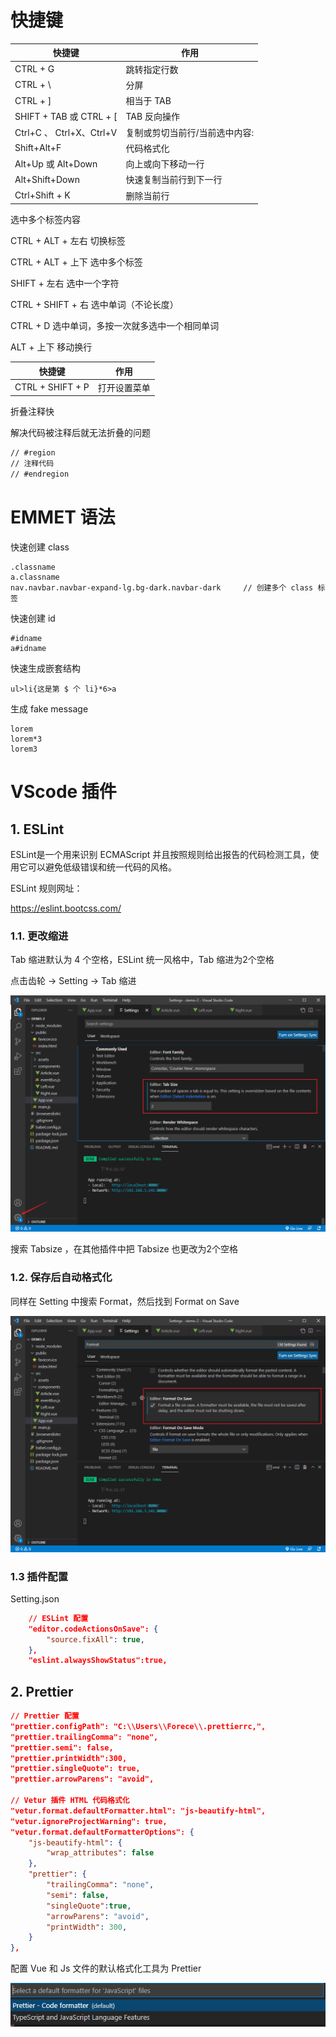 # 快捷键

| 快捷键                   | 作用                           |
| ------------------------ | ------------------------------ |
| CTRL + G                 | 跳转指定行数                   |
| CTRL + \                 | 分屏                           |
| CTRL + ]                 | 相当于 TAB                     |
| SHIFT + TAB 或 CTRL + [  | TAB 反向操作                   |
| Ctrl+C 、 Ctrl+X、Ctrl+V | 复制或剪切当前行/当前选中内容: |
| Shift+Alt+F              | 代码格式化                     |
| Alt+Up 或 Alt+Down       | 向上或向下移动一行             |
| Alt+Shift+Down           | 快速复制当前行到下一行         |
| Ctrl+Shift + K           | 删除当前行                     |





选中多个标签内容

CTRL + ALT + 左右 切换标签

CTRL + ALT + 上下 选中多个标签

SHIFT + 左右 选中一个字符

CTRL + SHIFT + 右 选中单词（不论长度）

CTRL + D 选中单词，多按一次就多选中一个相同单词

ALT + 上下  移动换行



| 快捷键           | 作用         |
| ---------------- | ------------ |
| CTRL + SHIFT + P | 打开设置菜单 |



折叠注释快

解决代码被注释后就无法折叠的问题

~~~html
// #region 
// 注释代码
// #endregion
~~~



# EMMET 语法

快速创建 class

~~~
.classname
a.classname
nav.navbar.navbar-expand-lg.bg-dark.navbar-dark		// 创建多个 class 标签
~~~



快速创建 id

~~~
#idname
a#idname
~~~



快速生成嵌套结构

~~~
ul>li{这是第 $ 个 li}*6>a
~~~



生成 fake message

~~~
lorem
lorem*3
lorem3
~~~





# VScode 插件

## 1. ESLint

ESLint是一个用来识别 ECMAScript 并且按照规则给出报告的代码检测工具，使用它可以避免低级错误和统一代码的风格。



ESLint 规则网址：

https://eslint.bootcss.com/



### 1.1. 更改缩进

Tab 缩进默认为 4 个空格，ESLint 统一风格中，Tab 缩进为2个空格

点击齿轮 -> Setting -> Tab 缩进

![image-20211015205037537](images/vscode/image-20211015205037537.png)



搜索 Tabsize ，在其他插件中把 Tabsize 也更改为2个空格



### 1.2. 保存后自动格式化

同样在 Setting 中搜索 Format，然后找到 Format on Save

![image-20211015205322961](images/vscode/image-20211015205322961.png)



### 1.3 插件配置

Setting.json

~~~json
    // ESLint 配置
    "editor.codeActionsOnSave": {
        "source.fixAll": true,
    },
    "eslint.alwaysShowStatus":true,
~~~



## 2. Prettier

~~~json
// Prettier 配置
"prettier.configPath": "C:\\Users\\Forece\\.prettierrc,",
"prettier.trailingComma": "none",
"prettier.semi": false,
"prettier.printWidth":300,
"prettier.singleQuote": true,
"prettier.arrowParens": "avoid",

// Vetur 插件 HTML 代码格式化
"vetur.format.defaultFormatter.html": "js-beautify-html",
"vetur.ignoreProjectWarning": true,
"vetur.format.defaultFormatterOptions": {
    "js-beautify-html": {
        "wrap_attributes": false
    },
    "prettier": {
        "trailingComma": "none",
        "semi": false,
        "singleQuote":true,
        "arrowParens": "avoid",
        "printWidth": 300,
    }
},
~~~



配置 Vue 和 Js 文件的默认格式化工具为 Prettier

![image-20211015221654738](images/vue/image-20211015221654738.png)







